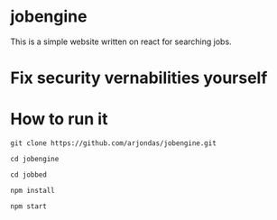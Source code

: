 # jobengine

This is a simple website written on react for searching jobs.

# Fix security vernabilities yourself

# How to run it

`git clone https://github.com/arjondas/jobengine.git`

`cd jobengine`

`cd jobbed`

`npm install`

`npm start`

